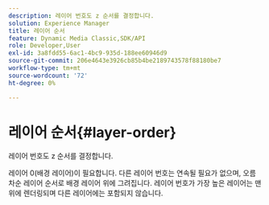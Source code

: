 ```yaml
---
description: 레이어 번호도 z 순서를 결정합니다.
solution: Experience Manager
title: 레이어 순서
feature: Dynamic Media Classic,SDK/API
role: Developer,User
exl-id: 3a8fdd55-6ac1-4bc9-935d-188ee60946d9
source-git-commit: 206e4643e3926cb85b4be2189743578f88180be7
workflow-type: tm+mt
source-wordcount: '72'
ht-degree: 0%

---
```


# 레이어 순서{#layer-order}

레이어 번호도 z 순서를 결정합니다.

레이어 0(배경 레이어)이 필요합니다. 다른 레이어 번호는 연속될 필요가 없으며, 오름차순 레이어 순서로 배경 레이어 위에 그려집니다. 레이어 번호가 가장 높은 레이어는 맨 위에 렌더링되며 다른 레이어에는 포함되지 않습니다.
